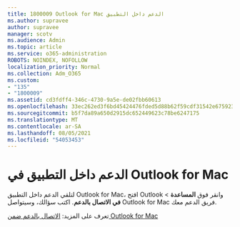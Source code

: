 ```yaml
---
title: 1800009 Outlook for Mac الدعم داخل التطبيق
ms.author: supravee
author: supravee
manager: scotv
ms.audience: Admin
ms.topic: article
ms.service: o365-administration
ROBOTS: NOINDEX, NOFOLLOW
localization_priority: Normal
ms.collection: Adm_O365
ms.custom:
- "135"
- "1800009"
ms.assetid: cd3fdff4-346c-4730-9a5e-de02fbb60613
ms.openlocfilehash: 33ec262ed3f6bd45424476fded5d88b62f59cdf31542e675923a030f1d6b8fa0
ms.sourcegitcommit: b5f7da89a650d2915dc652449623c78be6247175
ms.translationtype: MT
ms.contentlocale: ar-SA
ms.lasthandoff: 08/05/2021
ms.locfileid: "54053453"
---
```

# <a name="in-app-support-in-outlook-for-mac"></a>الدعم داخل التطبيق في Outlook for Mac

لتلقي الدعم داخل التطبيق Outlook for Mac، افتح Outlook وانقر فوق **المساعدة** \> **في الاتصال بالدعم**. اكتب سؤالك، وسيتواصل Outlook for Mac فريق الدعم معك. 

تعرف على المزيد: [الاتصال بالدعم ضمن Outlook for Mac](https://support.office.com//article/d0410177-8e65-4487-93f7-206a3a3d71a8)